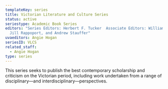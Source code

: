 ```yaml
---
templateKey: series
title: Victorian Literature and Culture Series
status: active
seriestype: Academic Book Series
editors: "Series Editors: Herbert F. Tucker  Associate Editors: William McKelvy,
  Jill Rappoport, and Andrew Stauffer"
uvaeditors: Angie Hogan
seriesID: VLCS
related_staff:
  - Angie Hogan
type: series
---
```

This series seeks to publish the best contemporary scholarship and criticism on the Victorian period, including work undertaken from a range of disciplinary—and interdisciplinary—perspectives.
